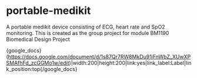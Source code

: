 # portable-medikit
A portable medikit device consisting of ECG, heart rate and SpO2 monitoring. This is created as the group project for module BM1190 Biomedical Design Project

{google_docs}(https://docs.google.com/document/d/1s87Qr7RW8MkDu91iFnWbZ_XUwXPSMAfhFd_zcGGMo1w/edit)|width:200|height:200|link:yes|link_label:Label|link_position:top{/google_docs}

